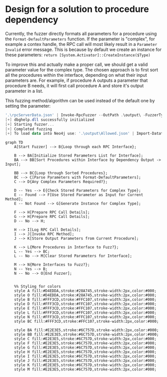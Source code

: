 # Design for a solution to procedure dependency

Currently, the fuzzer directly formats all parameters for a procedure using the `Format-DefaultParameters` function.
If the parameter is "complex", for example a contex handle, the RPC call will most likely result in a `Parameter Invalid` error message.
This is because by default we create an instance for these parameters: `return [System.Activator]::CreateInstance($Type)`

To improve this and actually make a proper call, we should get a valid parameter value for the complex type.
The chosen approach is to first sort all the procedures within the interface, depending on what their input parameters are.
For example, if procedure A outputs a parameter that procedure B needs, it will first call procedure A and store it's output parameter in a list.

This fuzzing method/algorithm can be used instead of the default one by setting the parameter:
```powershell
'.\rpcServerData.json' | Invoke-RpcFuzzer --OutPath .\output\ -FuzzerType sorted
[+] dbghelp.dll successfully initialized
[+] Starting fuzzer...
[+] Completed fuzzing
[+] To load data into Neo4j use: '.\output\Allowed.json' | Import-DatatoNeo4j -Neo4jHost '127.0.0.1:7474' -Neo4jUsername 'neo4j'
```

```mermaid
graph TD
    A[Start Fuzzer] --> B{Loop through each RPC Interface};

    B --> BA[Initialize Stored Parameters List for Interface];
    BA --> BB[Sort Procedures within Interface by Dependency Output -> Input];

    BB --> BC{Loop through Sorted Procedures};
    BC --> C[Parse Parameters with Format-DefaultParameters];
    C --> D{Any Complex Parameters Required?};

    D -- Yes --> E{Check Stored Parameters for Complex Type};
    E -- Found --> F[Use Stored Parameter as Input for Current Method];
    E -- Not Found --> G[Generate Instance for Complex Type];

    F --> H[Prepare RPC Call Details];
    G --> H[Prepare RPC Call Details];
    D -- No --> H;

    H --> I[Log RPC Call Details];
    I --> J[Invoke RPC Method];
    J --> K[Store Output Parameters from Current Procedure];

    K --> L{More Procedures in Interface to Fuzz?};
    L -- Yes --> BC;
    L -- No --> M[Clear Stored Parameters for Interface];

    M --> N{More Interfaces to Fuzz?};
    N -- Yes --> B;
    N -- No --> O[End Fuzzer];


    %% Styling for colors
    style A fill:#D4EDDA,stroke:#28A745,stroke-width:2px,color:#000;
    style O fill:#D4EDDA,stroke:#28A745,stroke-width:2px,color:#000;
    style B fill:#FFF3CD,stroke:#FFC107,stroke-width:2px,color:#000;
    style D fill:#FFF3CD,stroke:#FFC107,stroke-width:2px,color:#000;
    style E fill:#FFF3CD,stroke:#FFC107,stroke-width:2px,color:#000;
    style L fill:#FFF3CD,stroke:#FFC107,stroke-width:2px,color:#000;
    style N fill:#FFF3CD,stroke:#FFC107,stroke-width:2px,color:#000;
    style BC fill:#FFF3CD,stroke:#FFC107,stroke-width:2px,color:#000;

    style BA fill:#E2E3E5,stroke:#6C757D,stroke-width:2px,color:#000;
    style BB fill:#E2E3E5,stroke:#6C757D,stroke-width:2px,color:#000;
    style C fill:#E2E3E5,stroke:#6C757D,stroke-width:2px,color:#000;
    style F fill:#E2E3E5,stroke:#6C757D,stroke-width:2px,color:#000;
    style G fill:#E2E3E5,stroke:#6C757D,stroke-width:2px,color:#000;
    style H fill:#E2E3E5,stroke:#6C757D,stroke-width:2px,color:#000;
    style I fill:#E2E3E5,stroke:#6C757D,stroke-width:2px,color:#000;
    style J fill:#E2E3E5,stroke:#6C757D,stroke-width:2px,color:#000;
    style K fill:#E2E3E5,stroke:#6C757D,stroke-width:2px,color:#000;
    style M fill:#E2E3E5,stroke:#6C757D,stroke-width:2px,color:#000;
```